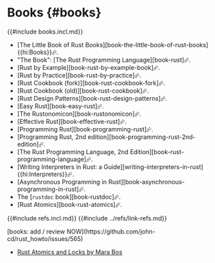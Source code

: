 # Books {#books}

{{#include books.incl.md}}

- [The Little Book of Rust Books][book-the-little-book-of-rust-books]{{hi:Books}}⮳.
- "The Book": [The Rust Programming Language][book-rust]⮳.
- [Rust by Example][book-rust-by-example-book]⮳.
- [Rust by Practice][book-rust-by-practice]⮳.
- [Rust Cookbook (fork)][book-rust-cookbook-fork]⮳.
- [Rust Cookbook (old)][book-rust-cookbook]⮳.
- [Rust Design Patterns][book-rust-design-patterns]⮳.
- [Easy Rust][book-easy-rust]⮳.
- [The Rustonomicon][book-rustonomicon]⮳.
- [Effective Rust][book-effective-rust]⮳.
- [Programming Rust][book-programming-rust]⮳.
- [Programming Rust, 2nd edition][book-programming-rust-2nd-edition]⮳.
- [The Rust Programming Language, 2nd Edition][book-rust-programming-language]⮳.
- [Writing Interpreters in Rust: a Guide][writing-interpreters-in-rust]{{hi:Interpreters}}⮳.
- [Asynchronous Programming in Rust][book-asynchronous-programming-in-rust]⮳.
- The [`rustdoc` book][book-rustdoc]⮳.
- [Rust Atomics][book-rust-atomics]⮳.

{{#include refs.incl.md}}
{{#include ../refs/link-refs.md}}

<div class="hidden">
[books: add / review NOW](https://github.com/john-cd/rust_howto/issues/565)

- [Rust Atomics and Locks by Mara Bos](https://marabos.nl/atomics/)

</div>
